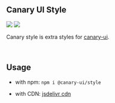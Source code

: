 ## Canary UI Style
<p>
  <img src="https://circleci.com/gh/punctuations/style/tree/master.svg?style=svg">
  <img src="https://img.shields.io/badge/minzipped-4kb-green.svg?style=popout&colorB=01b301">
</p>

Canary style is extra styles for [canary-ui](https://github.com/punctuations/canary).

<br/>

## Usage

- with npm: `npm i @canary-ui/style`

- with CDN: [jsdelivr cdn](https://cdn.jsdelivr.net/npm/@canary-ui/style@latest/dist/style.css)
